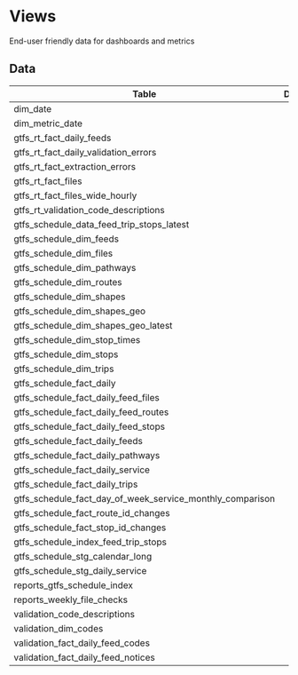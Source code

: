 # Views

End-user friendly data for dashboards and metrics

## Data

|Table                                                    |Description|Link                                                                                                                                    |
|---------------------------------------------------------|-----------|----------------------------------------------------------------------------------------------------------------------------------------|
|dim_date                                                 |           |<a href="https://dbt-docs.calitp.org/#!/model/model.calitp_warehouse.dim_date">link</a>                                                 |
|dim_metric_date                                          |           |<a href="https://dbt-docs.calitp.org/#!/model/model.calitp_warehouse.dim_metric_date">link</a>                                          |
|gtfs_rt_fact_daily_feeds                                 |           |<a href="https://dbt-docs.calitp.org/#!/model/model.calitp_warehouse.gtfs_rt_fact_daily_feeds">link</a>                                 |
|gtfs_rt_fact_daily_validation_errors                     |           |<a href="https://dbt-docs.calitp.org/#!/model/model.calitp_warehouse.gtfs_rt_fact_daily_validation_errors">link</a>                     |
|gtfs_rt_fact_extraction_errors                           |           |<a href="https://dbt-docs.calitp.org/#!/model/model.calitp_warehouse.gtfs_rt_fact_extraction_errors">link</a>                           |
|gtfs_rt_fact_files                                       |           |<a href="https://dbt-docs.calitp.org/#!/model/model.calitp_warehouse.gtfs_rt_fact_files">link</a>                                       |
|gtfs_rt_fact_files_wide_hourly                           |           |<a href="https://dbt-docs.calitp.org/#!/model/model.calitp_warehouse.gtfs_rt_fact_files_wide_hourly">link</a>                           |
|gtfs_rt_validation_code_descriptions                     |           |<a href="https://dbt-docs.calitp.org/#!/model/model.calitp_warehouse.gtfs_rt_validation_code_descriptions">link</a>                     |
|gtfs_schedule_data_feed_trip_stops_latest                |           |<a href="https://dbt-docs.calitp.org/#!/model/model.calitp_warehouse.gtfs_schedule_data_feed_trip_stops_latest">link</a>                |
|gtfs_schedule_dim_feeds                                  |           |<a href="https://dbt-docs.calitp.org/#!/model/model.calitp_warehouse.gtfs_schedule_dim_feeds">link</a>                                  |
|gtfs_schedule_dim_files                                  |           |<a href="https://dbt-docs.calitp.org/#!/model/model.calitp_warehouse.gtfs_schedule_dim_files">link</a>                                  |
|gtfs_schedule_dim_pathways                               |           |<a href="https://dbt-docs.calitp.org/#!/model/model.calitp_warehouse.gtfs_schedule_dim_pathways">link</a>                               |
|gtfs_schedule_dim_routes                                 |           |<a href="https://dbt-docs.calitp.org/#!/model/model.calitp_warehouse.gtfs_schedule_dim_routes">link</a>                                 |
|gtfs_schedule_dim_shapes                                 |           |<a href="https://dbt-docs.calitp.org/#!/model/model.calitp_warehouse.gtfs_schedule_dim_shapes">link</a>                                 |
|gtfs_schedule_dim_shapes_geo                             |           |<a href="https://dbt-docs.calitp.org/#!/model/model.calitp_warehouse.gtfs_schedule_dim_shapes_geo">link</a>                             |
|gtfs_schedule_dim_shapes_geo_latest                      |           |<a href="https://dbt-docs.calitp.org/#!/model/model.calitp_warehouse.gtfs_schedule_dim_shapes_geo_latest">link</a>                      |
|gtfs_schedule_dim_stop_times                             |           |<a href="https://dbt-docs.calitp.org/#!/model/model.calitp_warehouse.gtfs_schedule_dim_stop_times">link</a>                             |
|gtfs_schedule_dim_stops                                  |           |<a href="https://dbt-docs.calitp.org/#!/model/model.calitp_warehouse.gtfs_schedule_dim_stops">link</a>                                  |
|gtfs_schedule_dim_trips                                  |           |<a href="https://dbt-docs.calitp.org/#!/model/model.calitp_warehouse.gtfs_schedule_dim_trips">link</a>                                  |
|gtfs_schedule_fact_daily                                 |           |<a href="https://dbt-docs.calitp.org/#!/model/model.calitp_warehouse.gtfs_schedule_fact_daily">link</a>                                 |
|gtfs_schedule_fact_daily_feed_files                      |           |<a href="https://dbt-docs.calitp.org/#!/model/model.calitp_warehouse.gtfs_schedule_fact_daily_feed_files">link</a>                      |
|gtfs_schedule_fact_daily_feed_routes                     |           |<a href="https://dbt-docs.calitp.org/#!/model/model.calitp_warehouse.gtfs_schedule_fact_daily_feed_routes">link</a>                     |
|gtfs_schedule_fact_daily_feed_stops                      |           |<a href="https://dbt-docs.calitp.org/#!/model/model.calitp_warehouse.gtfs_schedule_fact_daily_feed_stops">link</a>                      |
|gtfs_schedule_fact_daily_feeds                           |           |<a href="https://dbt-docs.calitp.org/#!/model/model.calitp_warehouse.gtfs_schedule_fact_daily_feeds">link</a>                           |
|gtfs_schedule_fact_daily_pathways                        |           |<a href="https://dbt-docs.calitp.org/#!/model/model.calitp_warehouse.gtfs_schedule_fact_daily_pathways">link</a>                        |
|gtfs_schedule_fact_daily_service                         |           |<a href="https://dbt-docs.calitp.org/#!/model/model.calitp_warehouse.gtfs_schedule_fact_daily_service">link</a>                         |
|gtfs_schedule_fact_daily_trips                           |           |<a href="https://dbt-docs.calitp.org/#!/model/model.calitp_warehouse.gtfs_schedule_fact_daily_trips">link</a>                           |
|gtfs_schedule_fact_day_of_week_service_monthly_comparison|           |<a href="https://dbt-docs.calitp.org/#!/model/model.calitp_warehouse.gtfs_schedule_fact_day_of_week_service_monthly_comparison">link</a>|
|gtfs_schedule_fact_route_id_changes                      |           |<a href="https://dbt-docs.calitp.org/#!/model/model.calitp_warehouse.gtfs_schedule_fact_route_id_changes">link</a>                      |
|gtfs_schedule_fact_stop_id_changes                       |           |<a href="https://dbt-docs.calitp.org/#!/model/model.calitp_warehouse.gtfs_schedule_fact_stop_id_changes">link</a>                       |
|gtfs_schedule_index_feed_trip_stops                      |           |<a href="https://dbt-docs.calitp.org/#!/model/model.calitp_warehouse.gtfs_schedule_index_feed_trip_stops">link</a>                      |
|gtfs_schedule_stg_calendar_long                          |           |<a href="https://dbt-docs.calitp.org/#!/model/model.calitp_warehouse.gtfs_schedule_stg_calendar_long">link</a>                          |
|gtfs_schedule_stg_daily_service                          |           |<a href="https://dbt-docs.calitp.org/#!/model/model.calitp_warehouse.gtfs_schedule_stg_daily_service">link</a>                          |
|reports_gtfs_schedule_index                              |           |<a href="https://dbt-docs.calitp.org/#!/model/model.calitp_warehouse.reports_gtfs_schedule_index">link</a>                              |
|reports_weekly_file_checks                               |           |<a href="https://dbt-docs.calitp.org/#!/model/model.calitp_warehouse.reports_weekly_file_checks">link</a>                               |
|validation_code_descriptions                             |           |<a href="https://dbt-docs.calitp.org/#!/model/model.calitp_warehouse.validation_code_descriptions">link</a>                             |
|validation_dim_codes                                     |           |<a href="https://dbt-docs.calitp.org/#!/model/model.calitp_warehouse.validation_dim_codes">link</a>                                     |
|validation_fact_daily_feed_codes                         |           |<a href="https://dbt-docs.calitp.org/#!/model/model.calitp_warehouse.validation_fact_daily_feed_codes">link</a>                         |
|validation_fact_daily_feed_notices                       |           |<a href="https://dbt-docs.calitp.org/#!/model/model.calitp_warehouse.validation_fact_daily_feed_notices">link</a>                       |
